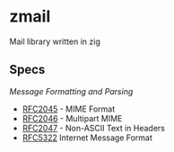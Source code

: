 # zmail

Mail library written in zig

## Specs

*Message Formatting and Parsing*

- [RFC2045](https://datatracker.ietf.org/doc/html/rfc2045) - MIME Format
- [RFC2046](https://datatracker.ietf.org/doc/html/rfc2046) - Multipart MIME
- [RFC2047](https://datatracker.ietf.org/doc/html/rfc2047) - Non-ASCII Text in Headers 
- [RFC5322](https://datatracker.ietf.org/doc/html/rfc5322) Internet Message Format
